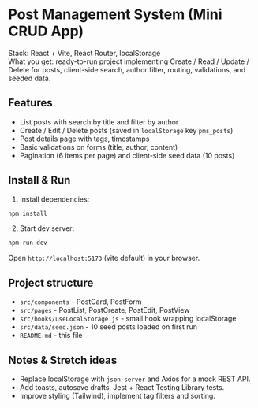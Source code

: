 # Post Management System (Mini CRUD App)

Stack: React + Vite, React Router, localStorage  
What you get: ready-to-run project implementing Create / Read / Update / Delete for posts, client-side search, author filter, routing, validations, and seeded data.

## Features
- List posts with search by title and filter by author
- Create / Edit / Delete posts (saved in `localStorage` key `pms_posts`)
- Post details page with tags, timestamps
- Basic validations on forms (title, author, content)
- Pagination (6 items per page) and client-side seed data (10 posts)

## Install & Run
1. Install dependencies:
```bash
npm install
```
2. Start dev server:
```bash
npm run dev
```
Open `http://localhost:5173` (vite default) in your browser.

## Project structure
- `src/components` - PostCard, PostForm
- `src/pages` - PostList, PostCreate, PostEdit, PostView
- `src/hooks/useLocalStorage.js` - small hook wrapping localStorage
- `src/data/seed.json` - 10 seed posts loaded on first run
- `README.md` - this file

## Notes & Stretch ideas
- Replace localStorage with `json-server` and Axios for a mock REST API.
- Add toasts, autosave drafts, Jest + React Testing Library tests.
- Improve styling (Tailwind), implement tag filters and sorting.


